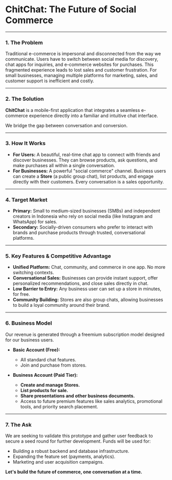 # ChitChat: The Future of Social Commerce

---

### 1. The Problem

Traditional e-commerce is impersonal and disconnected from the way we communicate. Users have to switch between social media for discovery, chat apps for inquiries, and e-commerce websites for purchases. This fragmented experience leads to lost sales and customer frustration. For small businesses, managing multiple platforms for marketing, sales, and customer support is inefficient and costly.

---

### 2. The Solution

**ChitChat** is a mobile-first application that integrates a seamless e-commerce experience directly into a familiar and intuitive chat interface.

We bridge the gap between conversation and conversion.

---

### 3. How It Works

- **For Users:** A beautiful, real-time chat app to connect with friends and discover businesses. They can browse products, ask questions, and make purchases all within a single conversation.
- **For Businesses:** A powerful "social commerce" channel. Business users can create a **Store** (a public group chat), list products, and engage directly with their customers. Every conversation is a sales opportunity.

---

### 4. Target Market

- **Primary:** Small to medium-sized businesses (SMBs) and independent creators in Indonesia who rely on social media (like Instagram and WhatsApp) for sales.
- **Secondary:** Socially-driven consumers who prefer to interact with brands and purchase products through trusted, conversational platforms.

---

### 5. Key Features & Competitive Advantage

- **Unified Platform:** Chat, community, and commerce in one app. No more switching contexts.
- **Conversational Sales:** Businesses can provide instant support, offer personalized recommendations, and close sales directly in chat.
- **Low Barrier to Entry:** Any business user can set up a store in minutes, for free.
- **Community Building:** Stores are also group chats, allowing businesses to build a loyal community around their brand.

---

### 6. Business Model

Our revenue is generated through a freemium subscription model designed for our business users.

- **Basic Account (Free):**
  - All standard chat features.
  - Join and purchase from stores.

- **Business Account (Paid Tier):**
  - **Create and manage Stores.**
  - **List products for sale.**
  - **Share presentations and other business documents.**
  - Access to future premium features like sales analytics, promotional tools, and priority search placement.

---

### 7. The Ask

We are seeking to validate this prototype and gather user feedback to secure a seed round for further development. Funds will be used for:

- Building a robust backend and database infrastructure.
- Expanding the feature set (payments, analytics).
- Marketing and user acquisition campaigns.

**Let's build the future of commerce, one conversation at a time.**
